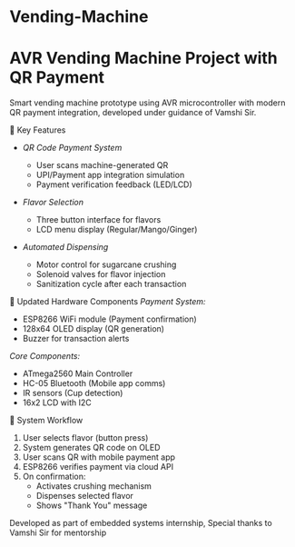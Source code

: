# Vending-Machine
# AVR Vending Machine Project with QR Payment



Smart vending machine prototype using AVR microcontroller with modern QR payment integration, developed under guidance of Vamshi Sir.

🌟 Key Features
- *QR Code Payment System*
  - User scans machine-generated QR
  - UPI/Payment app integration simulation
  - Payment verification feedback (LED/LCD)
  
- *Flavor Selection*
  - Three button interface for flavors
  - LCD menu display (Regular/Mango/Ginger)

- *Automated Dispensing*
  - Motor control for sugarcane crushing
  - Solenoid valves for flavor injection
  - Sanitization cycle after each transaction

 🔧 Updated Hardware Components
*Payment System:*
- ESP8266 WiFi module (Payment confirmation)
- 128x64 OLED display (QR generation)
- Buzzer for transaction alerts

*Core Components:*
- ATmega2560 Main Controller
- HC-05 Bluetooth (Mobile app comms)
- IR sensors (Cup detection)
- 16x2 LCD with I2C

🔄 System Workflow
1. User selects flavor (button press)
2. System generates QR code on OLED
3. User scans QR with mobile payment app
4. ESP8266 verifies payment via cloud API
5. On confirmation:
   - Activates crushing mechanism
   - Dispenses selected flavor
   - Shows "Thank You" message

Developed as part of embedded systems internship,
Special thanks to Vamshi Sir for mentorship

